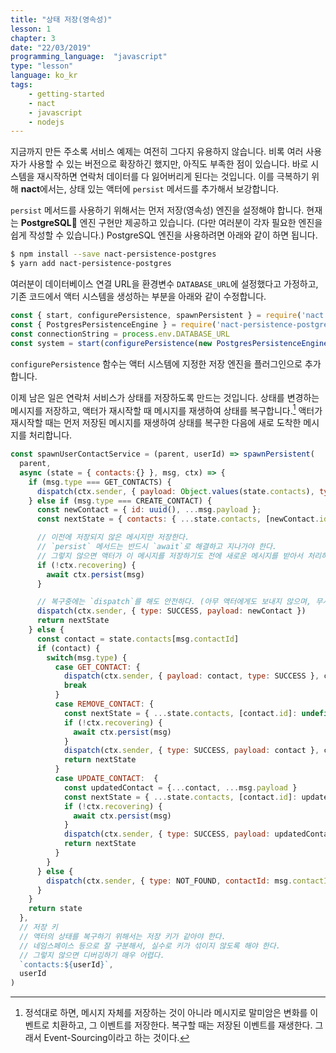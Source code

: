 ```yaml
---
title: "상태 저장(영속성)"
lesson: 1
chapter: 3
date: "22/03/2019"
programming_language:  "javascript"
type: "lesson"
language: ko_kr
tags:
    - getting-started
    - nact
    - javascript
    - nodejs
---
```


지금까지 만든 주소록 서비스 예제는 여전히 그다지 유용하지 않습니다. 비록 여러 사용자가 사용할 수 있는 버전으로 확장하긴 했지만, 아직도 부족한 점이 있습니다. 바로 시스템을 재시작하면 연락처 데이터를 다 잃어버리게 된다는 것입니다. 이를 극복하기 위해 **nact**에서는, 상태 있는 액터에 `persist` 메서드를 추가해서 보강합니다.

`persist` 메서드를 사용하기 위해서는 먼저 저장(영속성) 엔진을 설정해야 합니다. 현재는 **PostgreSQL** 엔진 구현만 제공하고 있습니다. (다만 여러분이 각자 필요한 엔진을 쉽게 작성할 수 있습니다.) PostgreSQL 엔진을 사용하려면 아래와 같이 하면 됩니다.

```bash
$ npm install --save nact-persistence-postgres
$ yarn add nact-persistence-postgres
```

여러분이 데이터베이스 연결 URL을 환경변수 `DATABASE_URL`에 설정했다고 가정하고, 기존 코드에서 액터 시스템을 생성하는 부분을 아래와 같이 수정합니다.

```javascript
const { start, configurePersistence, spawnPersistent } = require('nact')
const { PostgresPersistenceEngine } = require('nact-persistence-postgres')
const connectionString = process.env.DATABASE_URL
const system = start(configurePersistence(new PostgresPersistenceEngine(connectionString)))
```

`configurePersistence` 함수는 액터 시스템에 지정한 저장 엔진을 플러그인으로 추가합니다.

이제 남은 일은 연락처 서비스가 상태를 저장하도록 만드는 것입니다. 상태를 변경하는 메시지를 저장하고, 액터가 재시작할 때 메시지를 재생하여 상태를 복구합니다.[^1] 액터가 재시작할 때는 먼저 저장된 메시지를 재생하여 상태를 복구한 다음에 새로 도착한 메시지를 처리합니다.

```javascript
const spawnUserContactService = (parent, userId) => spawnPersistent(
  parent,
  async (state = { contacts:{} }, msg, ctx) => {    
    if (msg.type === GET_CONTACTS) {        
      dispatch(ctx.sender, { payload: Object.values(state.contacts), type: SUCCESS })
    } else if (msg.type === CREATE_CONTACT) {
      const newContact = { id: uuid(), ...msg.payload };
      const nextState = { contacts: { ...state.contacts, [newContact.id]: newContact } }

      // 이전에 저장되지 않은 메시지만 저장한다.
      // `persist` 메서드는 반드시 `await`로 해결하고 지나가야 한다.
      // 그렇지 않으면 액터가 이 메시지를 저장하기도 전에 새로운 메시지를 받아서 처리하게 될 수도 있다.
      if (!ctx.recovering) {
        await ctx.persist(msg)
      }

      // 복구중에는 `dispatch`를 해도 안전하다. (아무 액터에게도 보내지 않으며, 무시된다.)
      dispatch(ctx.sender, { type: SUCCESS, payload: newContact })
      return nextState
    } else {
      const contact = state.contacts[msg.contactId]
      if (contact) {
        switch(msg.type) {
          case GET_CONTACT: {
            dispatch(ctx.sender, { payload: contact, type: SUCCESS }, ctx.self)
            break
          }
          case REMOVE_CONTACT: {
            const nextState = { ...state.contacts, [contact.id]: undefined }
            if (!ctx.recovering) {
              await ctx.persist(msg)
            }
            dispatch(ctx.sender, { type: SUCCESS, payload: contact }, ctx.self)
            return nextState
          }
          case UPDATE_CONTACT:  {
            const updatedContact = {...contact, ...msg.payload }
            const nextState = { ...state.contacts, [contact.id]: updatedContact }
            if (!ctx.recovering) {
              await ctx.persist(msg)
            }                
            dispatch(ctx.sender, { type: SUCCESS, payload: updatedContact }, ctx.self)
            return nextState
          }
        }
      } else {          
        dispatch(ctx.sender, { type: NOT_FOUND, contactId: msg.contactId }, ctx.sender)
      }
    }
    return state
  },
  // 저장 키
  // 액터의 상태를 복구하기 위해서는 저장 키가 같아야 한다.
  // 네임스페이스 등으로 잘 구분해서, 실수로 키가 섞이지 않도록 해야 한다.
  // 그렇지 않으면 디버깅하기 매우 어렵다.
  `contacts:${userId}`,
  userId
)
```

[^1]: 정석대로 하면, 메시지 자체를 저장하는 것이 아니라 메시지로 말미암은 변화를 이벤트로 치환하고, 그 이벤트를 저장한다. 복구할 때는 저장된 이벤트를 재생한다. 그래서 Event-Sourcing이라고 하는 것이다.
